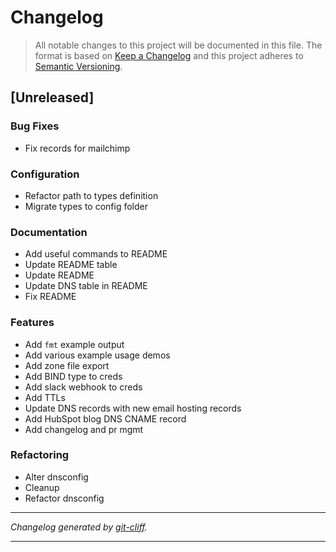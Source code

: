 # Changelog

> All notable changes to this project will be documented in this file. The format is based on
[Keep a Changelog](http://keepachangelog.com/) and this project adheres to
[Semantic Versioning](http://semver.org/).

## [Unreleased]

### Bug Fixes

- Fix records for mailchimp

### Configuration

- Refactor path to types definition
- Migrate types to config folder

### Documentation

- Add useful commands to README
- Update README table
- Update README
- Update DNS table in README
- Fix README

### Features

- Add `fmt` example output
- Add various example usage demos
- Add zone file export
- Add BIND type to creds
- Add slack webhook to creds
- Add TTLs
- Update DNS records with new email hosting records
- Add HubSpot blog DNS CNAME record
- Add changelog and pr mgmt

### Refactoring

- Alter dnsconfig
- Cleanup
- Refactor dnsconfig

***
*Changelog generated by [git-cliff](https://github.com/orhun/git-cliff).*
***
